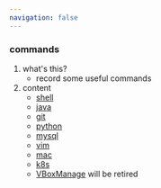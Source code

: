 ```yaml
---
navigation: false
---
```


### commands

1. what's this?
    * record some useful commands
2. content
    * [shell](shell)
    * [java](java)
    * [git](git)
    * [python](python)
    * [mysql](mysql)
    * [vim](vim)
    * [mac](mac)
    * [k8s](k8s)
    * [VBoxManage](VBoxManage) will be retired
